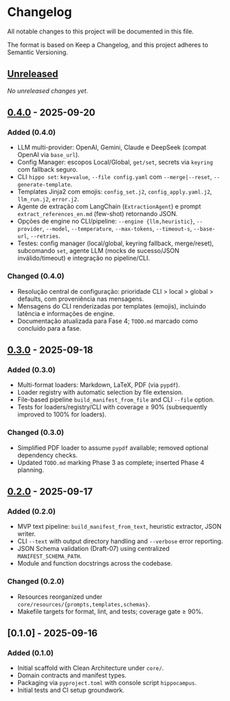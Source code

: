 # Changelog

All notable changes to this project will be documented in this file.

The format is based on Keep a Changelog, and this project adheres to Semantic Versioning.

## [Unreleased]

_No unreleased changes yet._

## [0.4.0] - 2025-09-20

### Added (0.4.0)

- LLM multi-provider: OpenAI, Gemini, Claude e DeepSeek (compat OpenAI via `base_url`).
- Config Manager: escopos Local/Global, `get/set`, secrets via `keyring` com fallback seguro.
- CLI `hippo set`: `key=value`, `--file config.yaml` com `--merge|--reset`, `--generate-template`.
- Templates Jinja2 com emojis: `config_set.j2`, `config_apply.yaml.j2`, `llm_run.j2`, `error.j2`.
- Agente de extração com LangChain (`ExtractionAgent`) e prompt `extract_references_en.md` (few-shot) retornando JSON.
- Opções de engine no CLI/pipeline: `--engine {llm,heuristic}`, `--provider`, `--model`, `--temperature`, `--max-tokens`, `--timeout-s`, `--base-url`, `--retries`.
- Testes: config manager (local/global, keyring fallback, merge/reset), subcomando `set`, agente LLM (mocks de sucesso/JSON inválido/timeout) e integração no pipeline/CLI.

### Changed (0.4.0)

- Resolução central de configuração: prioridade CLI > local > global > defaults, com proveniência nas mensagens.
- Mensagens do CLI renderizadas por templates (emojis), incluindo latência e informações de engine.
- Documentação atualizada para Fase 4; `TODO.md` marcado como concluído para a fase.

## [0.3.0] - 2025-09-18

### Added (0.3.0)

- Multi-format loaders: Markdown, LaTeX, PDF (via `pypdf`).
- Loader registry with automatic selection by file extension.
- File-based pipeline `build_manifest_from_file` and CLI `--file` option.
- Tests for loaders/registry/CLI with coverage ≥ 90% (subsequently improved to 100% for loaders).

### Changed (0.3.0)

- Simplified PDF loader to assume `pypdf` available; removed optional dependency checks.
- Updated `TODO.md` marking Phase 3 as complete; inserted Phase 4 planning.

## [0.2.0] - 2025-09-17

### Added (0.2.0)

- MVP text pipeline: `build_manifest_from_text`, heuristic extractor, JSON writer.
- CLI `--text` with output directory handling and `--verbose` error reporting.
- JSON Schema validation (Draft-07) using centralized `MANIFEST_SCHEMA_PATH`.
- Module and function docstrings across the codebase.

### Changed (0.2.0)

- Resources reorganized under `core/resources/{prompts,templates,schemas}`.
- Makefile targets for format, lint, and tests; coverage gate ≥ 90%.

## [0.1.0] - 2025-09-16

### Added (0.1.0)

- Initial scaffold with Clean Architecture under `core/`.
- Domain contracts and manifest types.
- Packaging via `pyproject.toml` with console script `hippocampus`.
- Initial tests and CI setup groundwork.

[Unreleased]: https://example.com/compare/0.4.0...HEAD
[0.4.0]: https://example.com/compare/0.3.0...0.4.0
[0.3.0]: https://example.com/compare/0.2.0...0.3.0
[0.2.0]: https://example.com/compare/0.1.0...0.2.0
